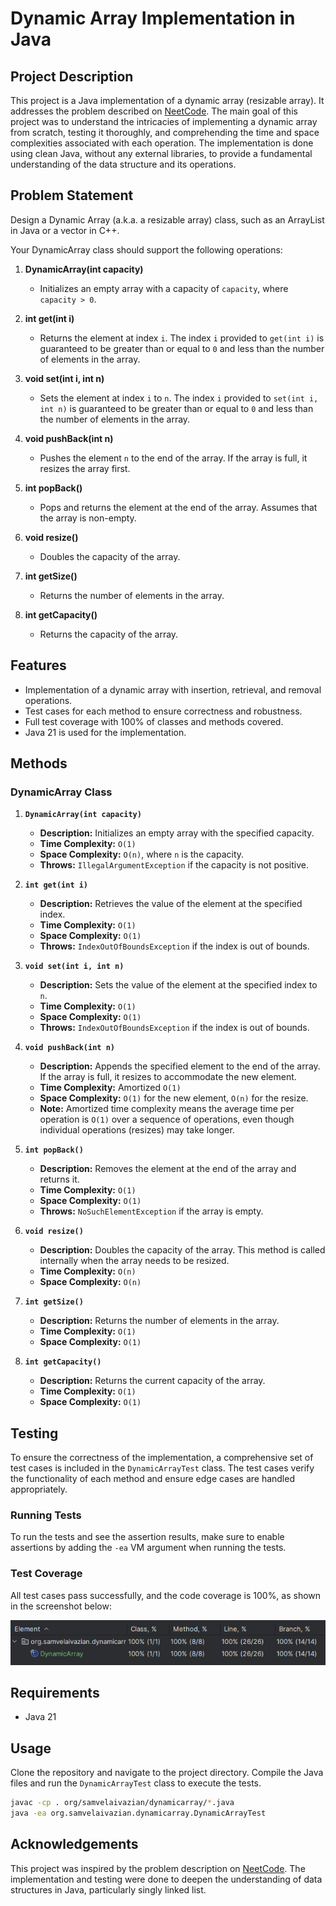 # Dynamic Array Implementation in Java

## Project Description

This project is a Java implementation of a dynamic array (resizable array).
It addresses the problem described on [NeetCode](https://neetcode.io/problems/dynamicArray).
The main goal of this project was to understand the intricacies of implementing a dynamic array from scratch, 
testing it thoroughly, and comprehending the time and space complexities associated with each operation. 
The implementation is done using clean Java, without any external libraries, to provide a fundamental understanding 
of the data structure and its operations.

## Problem Statement

Design a Dynamic Array (a.k.a. a resizable array) class, such as an ArrayList in Java or a vector in C++.

Your DynamicArray class should support the following operations:

1. **DynamicArray(int capacity)**
   - Initializes an empty array with a capacity of `capacity`, where `capacity > 0`.

2. **int get(int i)**
   - Returns the element at index `i`. The index `i` provided to `get(int i)` 
   is guaranteed to be greater than or equal to `0` and less than the number of elements in the array.

3. **void set(int i, int n)**
   - Sets the element at index `i` to `n`. The index `i` provided to `set(int i, int n)` 
   is guaranteed to be greater than or equal to `0` and less than the number of elements in the array.

4. **void pushBack(int n)**
   - Pushes the element `n` to the end of the array. If the array is full, it resizes the array first.

5. **int popBack()**
   - Pops and returns the element at the end of the array. Assumes that the array is non-empty.

6. **void resize()**
   - Doubles the capacity of the array.

7. **int getSize()**
   - Returns the number of elements in the array.

8. **int getCapacity()**
   - Returns the capacity of the array.

## Features

- Implementation of a dynamic array with insertion, retrieval, and removal operations.
- Test cases for each method to ensure correctness and robustness.
- Full test coverage with 100% of classes and methods covered.
- Java 21 is used for the implementation.

## Methods

### DynamicArray Class

1. **`DynamicArray(int capacity)`**
   - **Description:** Initializes an empty array with the specified capacity.
   - **Time Complexity:** `O(1)`
   - **Space Complexity:** `O(n)`, where `n` is the capacity.
   - **Throws:** `IllegalArgumentException` if the capacity is not positive.

2. **`int get(int i)`**
   - **Description:** Retrieves the value of the element at the specified index.
   - **Time Complexity:** `O(1)`
   - **Space Complexity:** `O(1)`
   - **Throws:** `IndexOutOfBoundsException` if the index is out of bounds.

3. **`void set(int i, int n)`**
   - **Description:** Sets the value of the element at the specified index to `n`.
   - **Time Complexity:** `O(1)`
   - **Space Complexity:** `O(1)`
   - **Throws:** `IndexOutOfBoundsException` if the index is out of bounds.

4. **`void pushBack(int n)`**
   - **Description:** Appends the specified element to the end of the array. 
   If the array is full, it resizes to accommodate the new element.
   - **Time Complexity:** Amortized `O(1)`
   - **Space Complexity:** `O(1)` for the new element, `O(n)` for the resize.
   - **Note:** Amortized time complexity means the average time per operation is `O(1)` 
   over a sequence of operations, even though individual operations (resizes) may take longer.

5. **`int popBack()`**
   - **Description:** Removes the element at the end of the array and returns it.
   - **Time Complexity:** `O(1)`
   - **Space Complexity:** `O(1)`
   - **Throws:** `NoSuchElementException` if the array is empty.

6. **`void resize()`**
   - **Description:** Doubles the capacity of the array. 
   This method is called internally when the array needs to be resized.
   - **Time Complexity:** `O(n)`
   - **Space Complexity:** `O(n)`

7. **`int getSize()`**
   - **Description:** Returns the number of elements in the array.
   - **Time Complexity:** `O(1)`
   - **Space Complexity:** `O(1)`

8. **`int getCapacity()`**
   - **Description:** Returns the current capacity of the array.
   - **Time Complexity:** `O(1)`
   - **Space Complexity:** `O(1)`

## Testing

To ensure the correctness of the implementation, 
a comprehensive set of test cases is included in the `DynamicArrayTest` class. 
The test cases verify the functionality of each method and ensure edge cases are handled appropriately.

### Running Tests

To run the tests and see the assertion results, 
make sure to enable assertions by adding the `-ea` VM argument when running the tests.

### Test Coverage

All test cases pass successfully, and the code coverage is 100%, as shown in the screenshot below:

![test_cases_coverage.png](assets/test_cases_coverage.png)

## Requirements

- Java 21

## Usage

Clone the repository and navigate to the project directory. 
Compile the Java files and run the `DynamicArrayTest` class to execute the tests.

```bash
javac -cp . org/samvelaivazian/dynamicarray/*.java
java -ea org.samvelaivazian.dynamicarray.DynamicArrayTest
```

## Acknowledgements
This project was inspired by the problem description on [NeetCode](https://neetcode.io/).
The implementation and testing were done to deepen the understanding of data structures in Java,
particularly singly linked list.